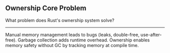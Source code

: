 ## Ownership Core Problem

What problem does Rust's ownership system solve?

---

Manual memory management leads to bugs (leaks, double-free, use-after-free). Garbage collection adds runtime overhead. Ownership enables memory safety without GC by tracking memory at compile time.

